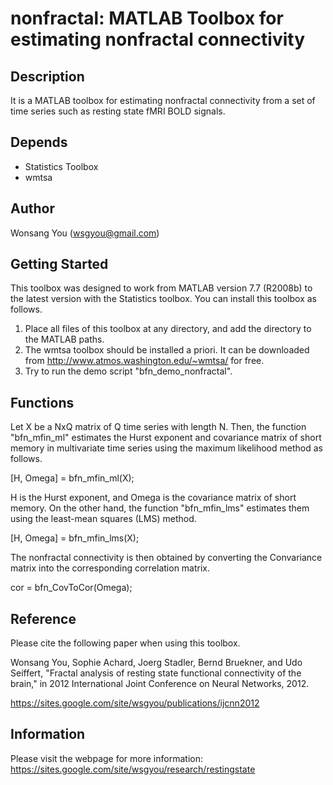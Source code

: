 # nonfractal: MATLAB Toolbox for estimating nonfractal connectivity 

## Description 
It is a MATLAB toolbox for estimating nonfractal connectivity from a set of time series such as resting state fMRI BOLD signals.

## Depends 
* Statistics Toolbox
* wmtsa

## Author 
Wonsang You (wsgyou@gmail.com)

## Getting Started
This toolbox was designed to work from MATLAB version 7.7 (R2008b) to the latest version with the Statistics toolbox. You can install this toolbox as follows.
1. Place all files of this toolbox at any directory, and add the directory to the MATLAB paths.
2. The wmtsa toolbox should be installed a priori. It can be downloaded from http://www.atmos.washington.edu/~wmtsa/ for free.
3. Try to run the demo script "bfn_demo_nonfractal".

## Functions
Let X be a NxQ matrix of Q time series with length N. Then, the function "bfn_mfin_ml" estimates the Hurst exponent and covariance matrix of short memory in multivariate time series using the maximum likelihood method as follows.

[H, Omega] = bfn_mfin_ml(X);

H is the Hurst exponent, and Omega is the covariance matrix of short memory. On the other hand, the function "bfn_mfin_lms" estimates them using the least-mean squares (LMS) method.

[H, Omega] = bfn_mfin_lms(X);

The nonfractal connectivity is then obtained by converting the Convariance matrix into the corresponding correlation matrix.

cor = bfn_CovToCor(Omega);


## Reference
Please cite the following paper when using this toolbox.

Wonsang You, Sophie Achard, Joerg Stadler, Bernd Bruekner, and Udo
Seiffert, "Fractal analysis of resting state functional connectivity of
the brain," in 2012 International Joint Conference on Neural Networks,
2012. 

https://sites.google.com/site/wsgyou/publications/ijcnn2012

## Information
Please visit the webpage for more information:
https://sites.google.com/site/wsgyou/research/restingstate
